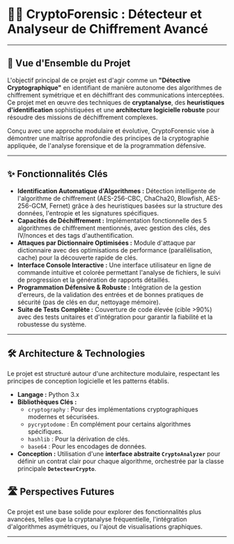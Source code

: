 # 🕵️‍♀️ CryptoForensic : Détecteur et Analyseur de Chiffrement Avancé

-----

## 🚀 Vue d'Ensemble du Projet

L'objectif principal de ce projet est d'agir comme un **"Détective Cryptographique"** en identifiant de manière autonome des algorithmes de chiffrement symétrique et en déchiffrant des communications interceptées. Ce projet met en œuvre des techniques de **cryptanalyse**, des **heuristiques d'identification** sophistiquées et une **architecture logicielle robuste** pour résoudre des missions de déchiffrement complexes.

Conçu avec une approche modulaire et évolutive, CryptoForensic vise à démontrer une maîtrise approfondie des principes de la cryptographie appliquée, de l'analyse forensique et de la programmation défensive.

-----

## ✨ Fonctionnalités Clés

  * **Identification Automatique d'Algorithmes :** Détection intelligente de l'algorithme de chiffrement (AES-256-CBC, ChaCha20, Blowfish, AES-256-GCM, Fernet) grâce à des heuristiques basées sur la structure des données, l'entropie et les signatures spécifiques.
  * **Capacités de Déchiffrement :** Implémentation fonctionnelle des 5 algorithmes de chiffrement mentionnés, avec gestion des clés, des IV/nonces et des tags d'authentification.
  * **Attaques par Dictionnaire Optimisées :** Module d'attaque par dictionnaire avec des optimisations de performance (parallélisation, cache) pour la découverte rapide de clés.
  * **Interface Console Interactive :** Une interface utilisateur en ligne de commande intuitive et colorée permettant l'analyse de fichiers, le suivi de progression et la génération de rapports détaillés.
  * **Programmation Défensive & Robuste :** Intégration de la gestion d'erreurs, de la validation des entrées et de bonnes pratiques de sécurité (pas de clés en dur, nettoyage mémoire).
  * **Suite de Tests Complète :** Couverture de code élevée (cible \>90%) avec des tests unitaires et d'intégration pour garantir la fiabilité et la robustesse du système.

-----

## 🛠️ Architecture & Technologies

Le projet est structuré autour d'une architecture modulaire, respectant les principes de conception logicielle et les patterns établis.

  * **Langage :** Python 3.x
  * **Bibliothèques Clés :**
      * `cryptography` : Pour des implémentations cryptographiques modernes et sécurisées.
      * `pycryptodome` : En complément pour certains algorithmes spécifiques.
      * `hashlib` : Pour la dérivation de clés.
      * `base64` : Pour les encodages de données.
  * **Conception :** Utilisation d'une **interface abstraite `CryptoAnalyzer`** pour définir un contrat clair pour chaque algorithme, orchestrée par la classe principale **`DetecteurCrypto`**.


## 🛣️ Perspectives Futures

Ce projet est une base solide pour explorer des fonctionnalités plus avancées, telles que la cryptanalyse fréquentielle, l'intégration d'algorithmes asymétriques, ou l'ajout de visualisations graphiques.

-----

